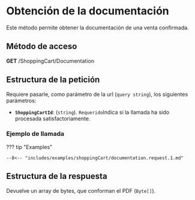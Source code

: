 # Obtención de la documentación

Este método permite obtener la documentación de una venta confirmada.

## Método de acceso

**GET** /ShoppingCart/Documentation

## Estructura de la petición

Requiere pasarle, como parámetro de la url (`query string`), los siguientes parámetros:

- **`ShoppingCartId`**: (``string``).  ``Requerido``Indica si la llamada ha sido procesada satisfactoriamente.

### Ejemplo de llamada

??? tip "Examples"

    --8<-- "includes/examples/shoppingCart/documentation.request.1.md"

## Estructura de la respuesta

Devuelve un array de bytes, que conforman el PDF (``Byte[]``).
